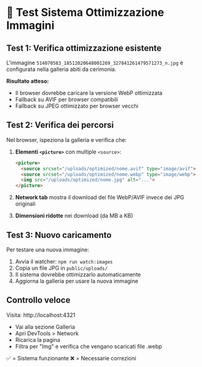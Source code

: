 # 🧪 Test Sistema Ottimizzazione Immagini

## Test 1: Verifica ottimizzazione esistente

L'immagine `514070583_18512020648001269_327841261479571273_n.jpg` è configurata nella galleria abiti da cerimonia.

**Risultato atteso:**
- Il browser dovrebbe caricare la versione WebP ottimizzata
- Fallback su AVIF per browser compatibili  
- Fallback su JPEG ottimizzato per browser vecchi

## Test 2: Verifica dei percorsi

Nel browser, ispeziona la galleria e verifica che:

1. **Elementi `<picture>`** con multiple `<source>`:
   ```html
   <picture>
     <source srcset="/uploads/optimized/nome.avif" type="image/avif">
     <source srcset="/uploads/optimized/nome.webp" type="image/webp">  
     <img src="/uploads/optimized/nome.jpg" alt="...">
   </picture>
   ```

2. **Network tab** mostra il download dei file WebP/AVIF invece dei JPG originali

3. **Dimensioni ridotte** nei download (da MB a KB)

## Test 3: Nuovo caricamento

Per testare una nuova immagine:

1. Avvia il watcher: `npm run watch:images`
2. Copia un file JPG in `public/uploads/`
3. Il sistema dovrebbe ottimizzarlo automaticamente
4. Aggiorna la galleria per usare la nuova immagine

## Controllo veloce

Visita: http://localhost:4321
- Vai alla sezione Galleria
- Apri DevTools > Network
- Ricarica la pagina  
- Filtra per "Img" e verifica che vengano scaricati file .webp

✅ = Sistema funzionante
❌ = Necessarie correzioni

